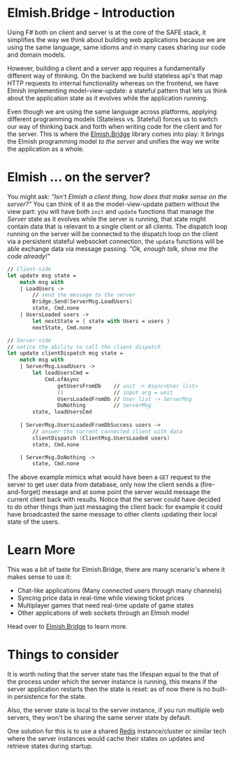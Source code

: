 # Elmish.Bridge - Introduction

Using F# both on client and server is at the core of the SAFE stack, it simplifies the way we think about building web applications because we are using the same language, same idioms and in many cases sharing our code and domain models. 

However, building a client and a server app requires a fundamentally different way of thinking. On the backend we build stateless api's that map HTTP requests to internal functionality whereas on the frontend, we have Elmish implementing model-view-update: a stateful pattern that lets us think about the application state as it evolves while the application running. 

Even though we are using the same language across platforms, applying different programming models (Stateless vs. Stateful) forces us to switch our way of thinking back and forth when writing code for the client and for the server. This is where the [Elmish.Bridge](https://github.com/Nhowka/Elmish.Bridge) library comes into play: it brings the Elmish programming model *to the server* and unifies the way we write the application as a whole.  

# Elmish ... on the server?

You might ask: *"Isn't Elmish a client thing, how does that make sense on the server?"* You can think of it as the model-view-update pattern without the view part: you will have both `init` and `update` functions that manage the *Server* state as it evolves while the server is running, that state might contain data that is relevant to a single client or all clients. The dispatch loop running on the server will be connected to the dispatch loop on the client via a persistent stateful websocket connection, the `update` functions will be able exchange data via message passing. *"Ok, enough talk, show me the code already!"*

```fs
// Client-side 
let update msg state = 
    match msg with 
    | LoadUsers -> 
        // send the message to the server
        Bridge.Send(ServerMsg.LoadUsers)
        state, Cmd.none
    | UsersLoaded users -> 
        let nextState = { state with Users = users }
        nextState, Cmd.none

// Server-side
// notice the ability to call the client dispatch
let update clientDispatch msg state = 
    match msg with 
    | ServerMsg.LoadUsers ->
        let loadUsersCmd = 
            Cmd.ofAsync 
                getUsersFromDb    // unit -> Async<User list>
                ()                // input arg = unit
                UsersLoadedFromDb // User list -> ServerMsg
                DoNothing         // ServerMsg
        state, loadUsersCmd
                     
    | ServerMsg.UsersLoadedFromDbSuccess users ->
        // answer the current connected client with data
        clientDispatch (ClientMsg.UsersLoaded users)
        state, Cmd.none

    | ServerMsg.DoNothing ->
        state, Cmd.none
```
The above example mimics what would have been a `GET` request to the server to get user data from database, only now the client sends a (fire-and-forget) message and at some point the server would message the current client back with results. Notice that the server could have decided to do other things than just messaging the client back: for example it could have broadcasted the same message to other clients updating their local state of the users.  

# Learn More 

This was a bit of taste for Elmish.Bridge, there are many scenario's where it makes sense to use it:

 - Chat-like applications (Many connected users through many channels)
 - Syncing price data in real-time while viewing ticket prices
 - Multiplayer games that need real-time update of game states 
 - Other applications of web sockets through an Elmish model 

Head over to [Elmish.Bridge](https://github.com/Nhowka/Elmish.Bridge) to learn more. 

# Things to consider

It is worth noting that the server state has the lifespan equal to the that of the process under which the server instance is running, this means if the server application restarts then the state is reset: as of now there is no built-in persistence for the state.   

Also, the server state is local to the server instance, if you run multiple web servers, they won't be sharing the same server state by default. 

One solution for this is to use a shared [Redis](https://redis.io/) instance/cluster or similar tech where the server instances would cache their states on updates and retrieve states during startup.   
